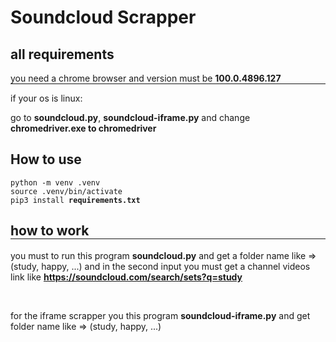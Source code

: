 <div class="header">
<h1 style='border: none;'>Soundcloud Scrapper</h1>
</div>

<div class="requirements">
    <h2>all requirements</h2>
    <p style="border-bottom: 1px solid ;">you need a chrome browser and version must be <b>100.0.4896.127</b></p>
    <p>if your os is linux: </p>
    <p>go to <b>soundcloud.py</b>, <b>soundcloud-iframe.py</b> and change <b>chromedriver.exe to chromedriver</b></p>
</div>

<div class="help">
<h2>How to use</h2>
<p><code><pre>python -m venv .venv
source .venv/bin/activate
pip3 install <b>requirements.txt</b></code></pre></p>
</div>

<div class="how-to-use">
<h2 style="border-bottom: 1px solid;">how to work</h2>
<p>you must to run this program <b>soundcloud.py</b> and get a folder name like => (study, happy, ...) and in the second input you must get a channel videos link like <b><a href="https://soundcloud.com/search/sets?q=study">https://soundcloud.com/search/sets?q=study</a></b></p>
<br>
<p>for the iframe scrapper you this program <b>soundcloud-iframe.py</b> and get folder name like => (study, happy, ...)</p>
</div>